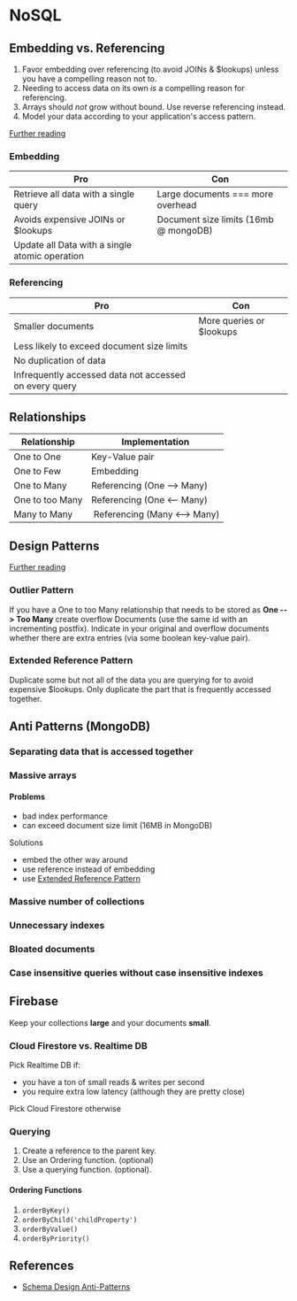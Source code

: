 # NoSQL


## Embedding vs. Referencing

1. Favor embedding over referencing (to avoid JOINs & $lookups) unless you have a compelling reason not to.
2. Needing to access data on its own *is* a compelling reason for referencing.
3. Arrays should *not* grow without bound. Use reverse referencing instead.
4. Model your data according to your application's access pattern.

[Further reading](https://www.mongodb.com/blog/post/6-rules-of-thumb-for-mongodb-schema-design-part-1)


### Embedding

| Pro | Con |
| --- | --- |
| Retrieve all data with a single query | Large documents === more overhead |
| Avoids expensive JOINs or $lookups | Document size limits (16mb @ mongoDB) |
| Update all Data with a single atomic operation |


### Referencing

| Pro | Con |
| --- | --- |
| Smaller documents | More queries or $lookups |
| Less likely to exceed document size limits |
| No duplication of data |
| Infrequently accessed data not accessed on every query |


## Relationships

| Relationship | Implementation |
| --- | --- |
| One to One | Key-Value pair |
| One to Few | Embedding |
| One to Many | Referencing (One --> Many) |
| One to too Many | Referencing (One <-- Many) |
| Many to Many | Referencing (Many <--> Many) |


## Design Patterns

[Further reading](https://www.mongodb.com/blog/post/building-with-patterns-a-summary)


### Outlier Pattern

If you have a One to too Many relationship that needs to be stored as **One --> Too Many** create overflow Documents (use the same id with an incrementing postfix). Indicate in your original and overflow documents whether there are extra entries (via some boolean key-value pair).

### Extended Reference Pattern

Duplicate some but not all of the data you are querying for to avoid expensive $lookups. Only duplicate the part that is frequently accessed together.


## Anti Patterns (MongoDB)

### Separating data that is accessed together

### Massive arrays

#### Problems
- bad index performance
- can exceed document size limit (16MB in MongoDB)

Solutions
- embed the other way around
- use reference instead of embedding
- use [Extended Reference Pattern](#Extended-Reference-Pattern)


### Massive number of collections

### Unnecessary indexes

### Bloated documents

### Case insensitive queries without case insensitive indexes

## Firebase

Keep your collections **large** and your documents **small**.


### Cloud Firestore vs. Realtime DB

Pick Realtime DB if:

- you have a ton of small reads & writes per second
- you require extra low latency (although they are pretty close)

Pick Cloud Firestore otherwise


### Querying

1. Create a reference to the parent key.
2. Use an Ordering function. (optional)
3. Use a querying function. (optional).


#### Ordering Functions

1. `orderByKey()`
2. `orderByChild('childProperty')`
3. `orderByValue()`
4. `orderByPriority()`

## References

- [Schema Design Anti-Patterns](https://www.youtube.com/watch?v=8CZs-0it9r4)
